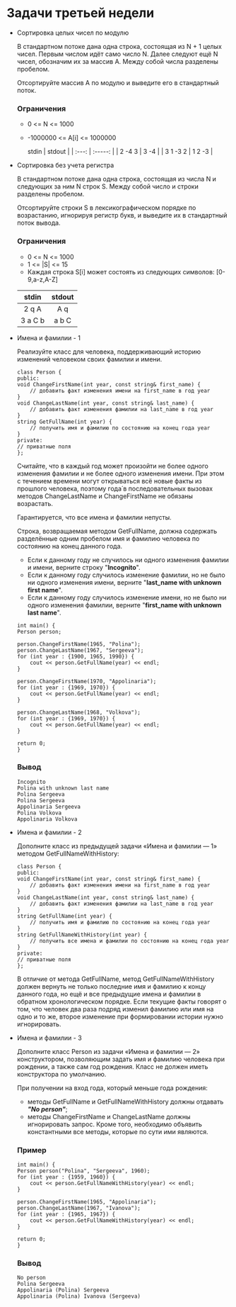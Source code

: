 # Задачи третьей недели

- Сортировка целых чисел по модулю

	В стандартном потоке дана одна строка, состоящая из N + 1 целых чисел. Первым числом идёт само число N. Далее следуют ещё N чисел, обозначим их за массив A. Между собой числа разделены пробелом.

	Отсортируйте массив А по модулю и выведите его в стандартный поток.

	### Ограничения
	- 0 <= N <= 1000
	- -1000000 <= A[i] <= 1000000

	  stdin | stdout |
    | :---: | :-----: |
    | 2 -4 3 | 3 -4 |
    | 3 1 -3 2 | 1 2 -3 |

- Сортировка без учета регистра

	В стандартном потоке дана одна строка, состоящая из числа N и следующих за ним N строк S. Между собой число и строки разделены пробелом.

	Отсортируйте строки S в лексикографическом порядке по возрастанию, игнорируя регистр букв, и выведите их в стандартный поток вывода.

	### Ограничения

	- 0 <= N <= 1000
	- 1 <= |S| <= 15
	- Каждая строка S[i] может состоять из следующих символов: [0-9,a-z,A-Z]

	| stdin | stdout |
    | :---: | :-----: |
    | 2 q A | A q |
    | 3 a C b | a b C |

- Имена и фамилии - 1

	Реализуйте класс для человека, поддерживающий историю изменений человеком своих фамилии и имени.
	```
	class Person {
	public:
	void ChangeFirstName(int year, const string& first_name) {
		// добавить факт изменения имени на first_name в год year
	}
	void ChangeLastName(int year, const string& last_name) {
		// добавить факт изменения фамилии на last_name в год year
	}
	string GetFullName(int year) {
		// получить имя и фамилию по состоянию на конец года year
	}
	private:
	// приватные поля
	};
	```

	Считайте, что в каждый год может произойти не более одного изменения фамилии и не более одного изменения имени. При этом с течением времени могут открываться всё новые факты из прошлого человека, поэтому года́ в последовательных вызовах методов ChangeLastName и ChangeFirstName не обязаны возрастать.

	Гарантируется, что все имена и фамилии непусты.

	Строка, возвращаемая методом GetFullName, должна содержать разделённые одним пробелом имя и фамилию человека по состоянию на конец данного года.

	- Если к данному году не случилось ни одного изменения фамилии и имени, верните строку "**Incognito**".
	- Если к данному году случилось изменение фамилии, но не было ни одного изменения имени, верните "**last_name with unknown first name**".
	- Если к данному году случилось изменение имени, но не было ни одного изменения фамилии, верните "**first_name with unknown last name**".

	```
	int main() {
	Person person;
	
	person.ChangeFirstName(1965, "Polina");
	person.ChangeLastName(1967, "Sergeeva");
	for (int year : {1900, 1965, 1990}) {
		cout << person.GetFullName(year) << endl;
	}
	
	person.ChangeFirstName(1970, "Appolinaria");
	for (int year : {1969, 1970}) {
		cout << person.GetFullName(year) << endl;
	}
	
	person.ChangeLastName(1968, "Volkova");
	for (int year : {1969, 1970}) {
		cout << person.GetFullName(year) << endl;
	}
	
	return 0;
	}
	```

	### Вывод
	```
	Incognito
	Polina with unknown last name
	Polina Sergeeva
	Polina Sergeeva
	Appolinaria Sergeeva
	Polina Volkova
	Appolinaria Volkova
	```

- Имена и фамилии - 2

	Дополните класс из предыдущей задачи «Имена и фамилии — 1» методом GetFullNameWithHistory:

	```
	class Person {
	public:
	void ChangeFirstName(int year, const string& first_name) {
		// добавить факт изменения имени на first_name в год year
	}
	void ChangeLastName(int year, const string& last_name) {
		// добавить факт изменения фамилии на last_name в год year
	}
	string GetFullName(int year) {
		// получить имя и фамилию по состоянию на конец года year
	}
	string GetFullNameWithHistory(int year) {
		// получить все имена и фамилии по состоянию на конец года year
	}
	private:
	// приватные поля
	};
	```

	В отличие от метода GetFullName, метод GetFullNameWithHistory должен вернуть не только последние имя и фамилию к концу данного года, но ещё и все предыдущие имена и фамилии в обратном хронологическом порядке. Если текущие факты говорят о том, что человек два раза подряд изменил фамилию или имя на одно и то же, второе изменение при формировании истории нужно игнорировать.

- Имена и фамилии - 3

	Дополните класс Person из задачи «Имена и фамилии — 2» конструктором, позволяющим задать имя и фамилию человека при рождении, а также сам год рождения. Класс не должен иметь конструктора по умолчанию.

	При получении на вход года, который меньше года рождения:

	- методы GetFullName и GetFullNameWithHistory должны отдавать ***"No person"***;
	- методы ChangeFirstName и ChangeLastName должны игнорировать запрос.
	Кроме того, необходимо объявить константными все методы, которые по сути ими являются.

	### Пример
	```
	int main() {
	Person person("Polina", "Sergeeva", 1960);
	for (int year : {1959, 1960}) {
		cout << person.GetFullNameWithHistory(year) << endl;
	}
	
	person.ChangeFirstName(1965, "Appolinaria");
	person.ChangeLastName(1967, "Ivanova");
	for (int year : {1965, 1967}) {
		cout << person.GetFullNameWithHistory(year) << endl;
	}

	return 0;
	}
	```
	### Вывод
	```
	No person
	Polina Sergeeva
	Appolinaria (Polina) Sergeeva
	Appolinaria (Polina) Ivanova (Sergeeva)
	```